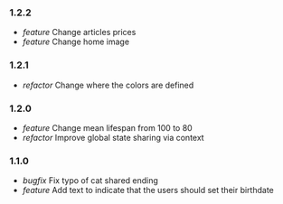 ### 1.2.2

- *feature* Change articles prices
- *feature* Change home image

### 1.2.1

- *refactor* Change where the colors are defined

### 1.2.0

- *feature* Change mean lifespan from 100 to 80
- *refactor* Improve global state sharing via context

### 1.1.0

- *bugfix* Fix typo of cat shared ending 
- *feature* Add text to indicate that the users should set their birthdate
